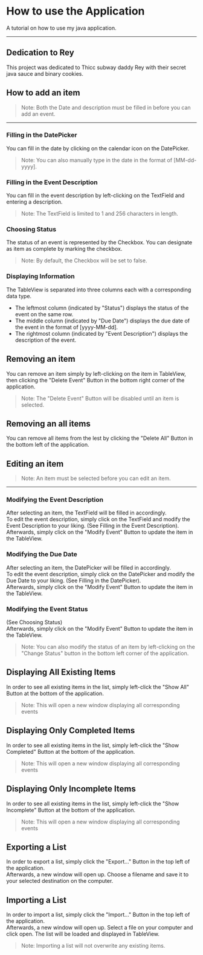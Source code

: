 # How to use the Application
A tutorial on how to use my java application.
___
## Dedication to Rey
This project was dedicated to Thicc subway daddy Rey with their secret java sauce and binary cookies.
## How to add an item
> Note: Both the Date and description must be filled in before you can add an event.
___
### Filling in the DatePicker
You can fill in the date by clicking on the calendar icon on the DatePicker. 
> Note: You can also manually type in the date in the format of [MM-dd-yyyy].
### Filling in the Event Description
You can fill in the event description by left-clicking on the TextField and entering a description.
> Note: The TextField is limited to 1 and 256 characters in length.
### Choosing Status 
The status of an event is represented by the Checkbox. You can designate as item as complete by marking the checkbox.
> Note: By default, the Checkbox will be set to false.
### Displaying Information
The TableView is separated into three columns each with a corresponding data type. 
- The leftmost column (indicated by "Status") displays the status of the event on the same row.
- The middle column (indicated by "Due Date") displays the due date of the event in the format of [yyyy-MM-dd].
- The rightmost column (indicated by "Event Description") displays the description of the event.
## Removing an item
You can remove an item simply by left-clicking on the item in TableView, then clicking the "Delete Event" Button 
in the bottom right corner of the application.
> Note: The "Delete Event" Button will be disabled until an item is selected.
## Removing an all items
You can remove all items from the lest by clicking the "Delete All" Button in the bottom left of the application.
## Editing an item
> Note: An item must be selected before you can edit an item.
---
### Modifying the Event Description
After selecting an item, the TextField will be filled in accordingly.\
To edit the event description, simply click on the TextField and modify the Event Description to your liking. (See Filling in the Event Description).\
Afterwards, simply click on the "Modify Event" Button to update the item in the TableView.
### Modifying the Due Date
After selecting an item, the DatePicker will be filled in accordingly.\
To edit the event description, simply click on the DatePicker and modify the Due Date to your liking. (See Filling in the DatePicker).\
Afterwards, simply click on the "Modify Event" Button to update the item in the TableView.
### Modifying the Event Status
(See Choosing Status)\
Afterwards, simply click on the "Modify Event" Button to update the item in the TableView.
> Note: You can also modify the status of an item by left-clicking on the "Change Status" button in the bottom left corner of the application.
## Displaying All Existing Items
In order to see all existing items in the list, simply left-click the "Show All" Button at the bottom of the application.
> Note: This will open a new window displaying all corresponding events
## Displaying Only Completed Items
In order to see all existing items in the list, simply left-click the "Show Completed" Button at the bottom of the application.
> Note: This will open a new window displaying all corresponding events
## Displaying Only Incomplete Items
In order to see all existing items in the list, simply left-click the "Show Incomplete" Button at the bottom of the application.
> Note: This will open a new window displaying all corresponding events
## Exporting a List
In order to export a list, simply click the "Export..." Button in the top left of the application.\
Afterwards, a new window will open up. Choose a filename and save it to your selected destination on the computer.
## Importing a List
In order to import a list, simply click the "Import..." Button in the top left of the application.\
Afterwards, a new window will open up. Select a file on your computer and click open. The list will be loaded and displayed in TableView.
> Note: Importing a list will not overwrite any existing items.
